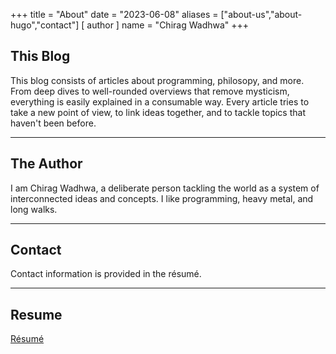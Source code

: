 +++
title = "About"
date = "2023-06-08"
aliases = ["about-us","about-hugo","contact"]
[ author ]
  name = "Chirag Wadhwa"
+++

## This Blog 
This blog consists of articles about programming, philosopy, and more. From deep dives to well-rounded overviews that remove mysticism, everything is easily explained in a consumable way. Every article tries to take a new point of view, to link ideas together, and to tackle topics that haven't been before.

---

## The Author
I am Chirag Wadhwa, a deliberate person tackling the world as a system of interconnected ideas and concepts. I like programming, heavy metal, and long walks.

---

## Contact
Contact information is provided in the résumé.

---

## Resume
[Résumé](<!-- /Resume(2023).pdf  -->)


